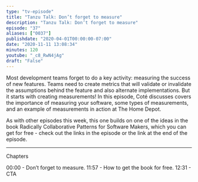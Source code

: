 ```yaml
---
type: "tv-episode"
title: "Tanzu Talk: Don’t forget to measure"
description: "Tanzu Talk: Don’t forget to measure"
episode: "37"
aliases: ["0037"]
publishdate: "2020-04-01T00:00:00-07:00"
date: "2020-11-11 13:08:34"
minutes: 120
youtube: "_c8_RwN4jAg"
draft: "False"
---
```


Most development teams forget to do a key activity: measuring the success of new features. Teams need to create metrics that will validate or invalidate the assumptions behind the feature and also alternate implementations. But it starts with creating measurements! In this episode, Coté discusses covers the importance of measuring your software, some types of measurements, and an example of measurements in action at The Home Depot.

As with other episodes this week, this one builds on one of the ideas in the book Radically Collaborative Patterns for Software Makers, which you can get for free - check out the links in the episode or the link at the end of the episode.

----

Chapters

00:00 - Don’t forget to measure.
11:57 - How to get the book for free.
12:31 - CTA